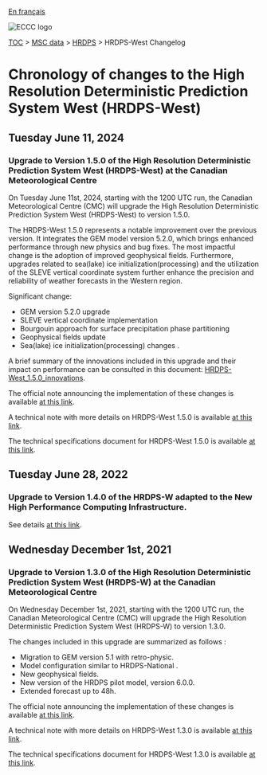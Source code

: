 [En français](changelog_hrdps-west_fr.md)

![ECCC logo](../../img_eccc-logo.png)

[TOC](../../readme_en.md) > [MSC data](../readme_en.md) > [HRDPS](readme_hrdps_en.md) > HRDPS-West Changelog

# Chronology of changes to the High Resolution Deterministic Prediction System West (HRDPS-West)

## Tuesday June 11, 2024

### Upgrade to Version 1.5.0 of the High Resolution Deterministic Prediction System West (HRDPS-West) at the Canadian Meteorological Centre

On Tuesday June 11st, 2024, starting with the 1200 UTC run, the Canadian Meteorological Centre (CMC) will upgrade the High Resolution Deterministic Prediction System West (HRDPS-West) to version 1.5.0.

The HRDPS-West 1.5.0 represents a notable improvement over the previous version. It integrates the GEM model version 5.2.0, which brings enhanced performance through new physics and bug fixes. The most impactful change is the adoption of improved geophysical fields. Furthermore, upgrades related to sea(lake) ice initialization(processing) and the utilization of the SLEVE vertical coordinate system further enhance the precision and reliability of weather forecasts in the Western region. 

Significant change:
* GEM version 5.2.0 upgrade  
* SLEVE vertical coordinate implementation 
* Bourgouin approach for surface precipitation phase partitioning  
* Geophysical fields update  
* Sea(lake) ice initialization(processing) changes .


A brief summary of the innovations included in this upgrade and their impact on performance can be consulted in this document: [HRDPS-West_1.5.0_innovations](https://collaboration.cmc.ec.gc.ca/cmc/cmoi/product_guide/docs/fact_sheets/factsheet_hrdps-west-150_e.pdf).

The official note announcing the implementation of these changes is available [at this link](http://dd.meteo.gc.ca/doc/genots/2024/06/11/NOCN03_CWAO_262118___xxxxx).

A technical note with more details on HRDPS-West 1.5.0 is available [at this link](https://collaboration.cmc.ec.gc.ca/cmc/cmoi/product_guide/docs/tech_notes/technote_hrdps-west-150_e.pdf).

The technical specifications document for HRDPS-West 1.5.0 is available [at this link](https://collaboration.cmc.ec.gc.ca/cmc/cmoi/product_guide/docs/tech_specifications/tech_specifications_HRDPS-WEST_1.5.0_e.pdf).

## Tuesday June 28, 2022

### Upgrade to Version 1.4.0 of the HRDPS-W adapted to the New High Performance Computing Infrastructure.

See details [at this link](../changelog_multisystems_en.md).

## Wednesday December 1st, 2021

### Upgrade to Version 1.3.0 of the High Resolution Deterministic Prediction System West (HRDPS-W) at the Canadian Meteorological Centre

On Wednesday December 1st, 2021, starting with the 1200 UTC run, the Canadian Meteorological Centre (CMC) will upgrade the High Resolution Deterministic Prediction System West (HRDPS-W) to version 1.3.0.

The changes included in this upgrade are summarized as follows :

* Migration to GEM version 5.1 with retro-physic.
* Model configuration similar to HRDPS-National .
* New geophysical fields.
* New version of the HRDPS pilot model, version 6.0.0.
* Extended forecast up to 48h.


The official note announcing the implementation of these changes is available [at this link](http://dd.meteo.gc.ca/doc/genots/2021/11/26/NOCN03_CWAO_262118___50159).

A technical note with more details on HRDPS-West 1.3.0 is available [at this link](https://collaboration.cmc.ec.gc.ca/cmc/cmoi/product_guide/docs/tech_notes/technote_hrdps-west-130_e.pdf).

The technical specifications document for HRDPS-West 1.3.0 is available [at this link](https://collaboration.cmc.ec.gc.ca/cmc/cmoi/product_guide/docs/tech_specifications/tech_specifications_HRDPS-WEST_1.3.0_e.pdf).

